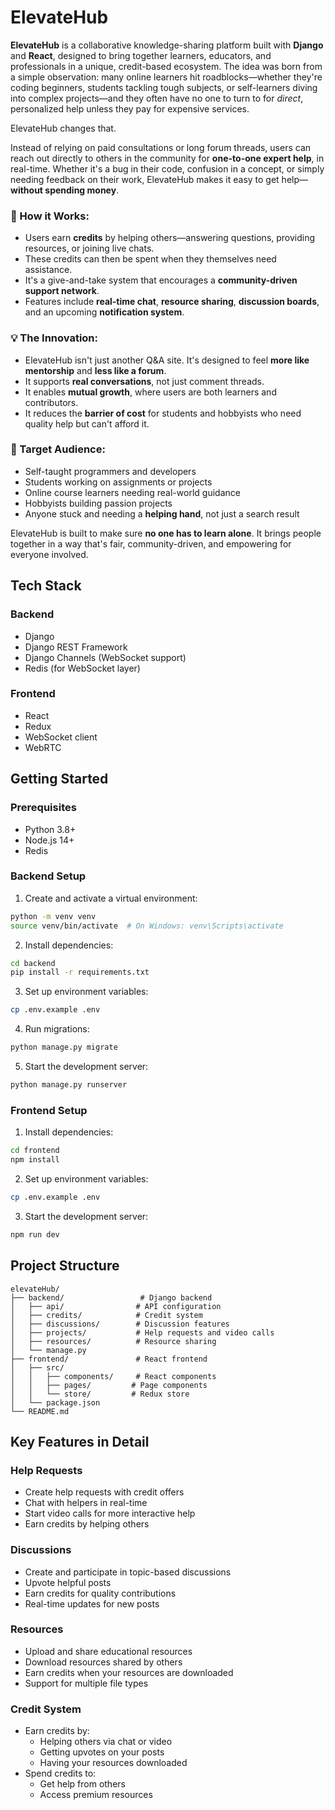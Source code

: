 # ElevateHub

**ElevateHub** is a collaborative knowledge-sharing platform built with **Django** and **React**, designed to bring together learners, educators, and professionals in a unique, credit-based ecosystem. The idea was born from a simple observation: many online learners hit roadblocks—whether they're coding beginners, students tackling tough subjects, or self-learners diving into complex projects—and they often have no one to turn to for *direct*, personalized help unless they pay for expensive services.

ElevateHub changes that.

Instead of relying on paid consultations or long forum threads, users can reach out directly to others in the community for **one-to-one expert help**, in real-time. Whether it's a bug in their code, confusion in a concept, or simply needing feedback on their work, ElevateHub makes it easy to get help—**without spending money**.

### 🔧 How it Works:
- Users earn **credits** by helping others—answering questions, providing resources, or joining live chats.
- These credits can then be spent when they themselves need assistance.
- It's a give-and-take system that encourages a **community-driven support network**.
- Features include **real-time chat**, **resource sharing**, **discussion boards**, and an upcoming **notification system**.

### 💡 The Innovation:
- ElevateHub isn't just another Q&A site. It's designed to feel **more like mentorship** and **less like a forum**.
- It supports **real conversations**, not just comment threads.
- It enables **mutual growth**, where users are both learners and contributors.
- It reduces the **barrier of cost** for students and hobbyists who need quality help but can't afford it.

### 🎯 Target Audience:
- Self-taught programmers and developers
- Students working on assignments or projects
- Online course learners needing real-world guidance
- Hobbyists building passion projects
- Anyone stuck and needing a **helping hand**, not just a search result

ElevateHub is built to make sure **no one has to learn alone**. It brings people together in a way that's fair, community-driven, and empowering for everyone involved.

## Tech Stack

### Backend
- Django
- Django REST Framework
- Django Channels (WebSocket support)
- Redis (for WebSocket layer)

### Frontend
- React
- Redux
- WebSocket client
- WebRTC

## Getting Started

### Prerequisites
- Python 3.8+
- Node.js 14+
- Redis

### Backend Setup

1. Create and activate a virtual environment:
```bash
python -m venv venv
source venv/bin/activate  # On Windows: venv\Scripts\activate
```

2. Install dependencies:
```bash
cd backend
pip install -r requirements.txt
```

3. Set up environment variables:
```bash
cp .env.example .env
```

4. Run migrations:
```bash
python manage.py migrate
```

5. Start the development server:
```bash
python manage.py runserver
```

### Frontend Setup

1. Install dependencies:
```bash
cd frontend
npm install
```

2. Set up environment variables:
```bash
cp .env.example .env
```

3. Start the development server:
```bash
npm run dev
```

## Project Structure

```
elevateHub/
├── backend/                 # Django backend
│   ├── api/                # API configuration
│   ├── credits/            # Credit system
│   ├── discussions/        # Discussion features
│   ├── projects/           # Help requests and video calls
│   ├── resources/          # Resource sharing
│   └── manage.py
├── frontend/               # React frontend
│   ├── src/
│   │   ├── components/     # React components
│   │   ├── pages/         # Page components
│   │   └── store/         # Redux store
│   └── package.json
└── README.md
```

## Key Features in Detail

### Help Requests
- Create help requests with credit offers
- Chat with helpers in real-time
- Start video calls for more interactive help
- Earn credits by helping others

### Discussions
- Create and participate in topic-based discussions
- Upvote helpful posts
- Earn credits for quality contributions
- Real-time updates for new posts

### Resources
- Upload and share educational resources
- Download resources shared by others
- Earn credits when your resources are downloaded
- Support for multiple file types

### Credit System
- Earn credits by:
  - Helping others via chat or video
  - Getting upvotes on your posts
  - Having your resources downloaded
- Spend credits to:
  - Get help from others
  - Access premium resources
